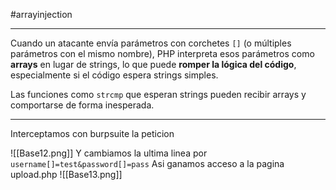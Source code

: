 #arrayinjection 

--------

Cuando un atacante envía parámetros con corchetes `[]` (o múltiples parámetros con el mismo nombre), PHP interpreta esos parámetros como **arrays** en lugar de strings, lo que puede **romper la lógica del código**, especialmente si el código espera strings simples.

Las funciones como `strcmp` que esperan strings pueden recibir arrays y comportarse de forma inesperada.

-----

Interceptamos con burpsuite la peticion

![[Base12.png]]
Y cambiamos la ultima linea por `username[]=test&password[]=pass` 
Asi ganamos acceso a la pagina upload.php
![[Base13.png]]
